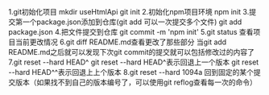1.git初始化项目
  mkdir useHtmlApi
  git init
2.初始化npm项目环境
  npm init
3.提交第一个package.json添加到仓库(git add 可以一次提交多个文件)
  git add package.json
4.把文件提交到仓库
  git commit -m 'npm init'
5.git status 查看项目当前更改情况
6.git diff README.md查看更改了那些部分
  当git add README.md之后就可以发现下次git commit的提交就可以包括修改过的内容了
7.git reset --hard HEAD^
  git reset --hard HEAD^表示回退上一个版本
  git reset --hard HEAD^^表示回退上上个版本
8.git reset --hard 1094a
  回到固定的某个提交版本（如果找不到自己的版本编号了，可以使用git reflog查看每一次的命令）  